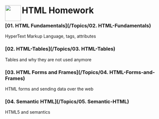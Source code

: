 # <img src="https://www.w3.org/html/logo/downloads/HTML5_Logo_256.png" align="left" height="52" width="52" >HTML Homework 

### [01. HTML Fundamentals](/Topics/02. HTML-Fundamentals)

HyperText Markup Language, tags, attributes

### [02. HTML-Tables](/Topics/03. HTML-Tables)

Tables and why they are not used anymore

### [03. HTML Forms and Frames](/Topics/04. HTML-Forms-and-Frames)

HTML forms and sending data over the web

### [04. Semantic HTML](/Topics/05. Semantic-HTML)

HTML5 and semantics
